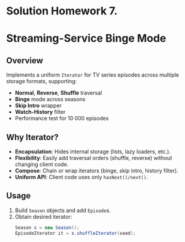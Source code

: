 # Solution Homework 7.

# Streaming-Service Binge Mode

## Overview
Implements a uniform `Iterator` for TV series episodes across multiple storage formats, supporting:
- **Normal**, **Reverse**, **Shuffle** traversal
- **Binge** mode across seasons
- **Skip Intro** wrapper
- **Watch-History** filter
- Performance test for 10 000 episodes

## Why Iterator?
- **Encapsulation**: Hides internal storage (lists, lazy loaders, etc.).
- **Flexibility**: Easily add traversal orders (shuffle, reverse) without changing client code.
- **Compose**: Chain or wrap iterators (binge, skip intro, history filter).
- **Uniform API**: Client code uses only `hasNext()/next()`.

## Usage
1. Build `Season` objects and add `Episode`s.
2. Obtain desired iterator:
   ```java
   Season s = new Season();
   EpisodeIterator it = s.shuffleIterator(seed);
